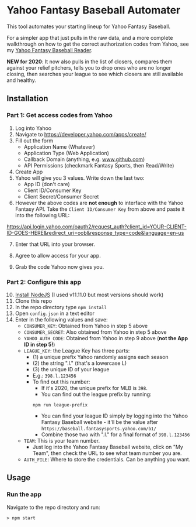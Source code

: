# Yahoo Fantasy Baseball Automater

This tool automates your starting lineup for Yahoo Fantasy Baseball. 

For a simpler app that just pulls in the raw data, and a more complete walkthrough on how to get the correct authorization codes from Yahoo, see my [Yahoo Fantasy Baseball Reader](https://github.com/edwarddistel/yahoo-fantasy-baseball-reader).

**NEW for 2020**: It now also pulls in the list of closers, compares them against your relief pitchers, tells you to drop ones who are no longer closing, then searches your league to see which closers are still available and healthy. 

## Installation

### Part 1: Get access codes from Yahoo
1. Log into Yahoo
2. Navigate to https://developer.yahoo.com/apps/create/
3. Fill out the form
    - Application Name (Whatever)
    - Application Type (Web Application)
    - Callback Domain (anything, e.g. www.github.com)
    - API Permissions (checkmark Fantasy Sports, then Read/Write)
4. Create App
5. Yahoo will give you 3 values. Write down the last two:
    - App ID (don't care)
    - Client ID/Consumer Key
    - Client Secret/Consumer Secret
6. However the above codes are **not enough** to interface with the Yahoo Fantasy API. Take the `Client ID/Consumer Key` from above and paste it into the following URL:
    
https://api.login.yahoo.com/oauth2/request_auth?client_id=YOUR-CLIENT-ID-GOES-HERE&redirect_uri=oob&response_type=code&language=en-us

7. Enter that URL into your browser.
8. Agree to allow access for your app.

9. Grab the code Yahoo now gives you.


### Part 2: Configure this app

10. [Install NodeJS](https://nodejs.org/en/download/) (I used v11.11.0 but most versions should work)
11. Clone this repo
12. In the repo directory type `npm install`
13. Open `config.json` in a text editor
14. Enter in the following values and save:
    - `CONSUMER_KEY`: Obtained from Yahoo in step 5 above
    - `CONSUMER_SECRET`: Also obtained from Yahoo in step 5 above
    - `YAHOO_AUTH_CODE`: Obtained from Yahoo in step 9 above (**not the App ID in step 5!**)
    - `LEAGUE_KEY`: the League Key has three parts: 
        - (1) a unique prefix Yahoo randomly assigns each season
        - (2) the string ".l." (that's a lowercase L)
        - (3) the unique ID of your league
        - E.g.: `398.l.123456`
        - To find out this number:
            - If it's 2020, the unique prefix for MLB is `398`. 
            - You can find out the league prefix by running:
            ```
            npm run league-prefix
            ```
            - You can find your league ID simply by logging into the Yahoo Fantasy Baseball website - it'll be the value after `https://baseball.fantasysports.yahoo.com/b1/`
            - Combine those two with ".l." for a final format of `398.l.123456`
    - `TEAM`: This is your team number.
        - Just log into the Yahoo Fantasy Baseball website, click on "My Team", then check the URL to see what team number you are.
    - `AUTH_FILE`: Where to store the credentials. Can be anything you want.

## Usage
### Run the app

Navigate to the repo directory and run:
```
> npm start
```
